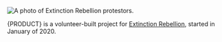 ![A photo of Extinction Rebellion protestors.](../img/about/Reds_Oct_2019_-_Strikingfaces_-_Guy_Reece.jpg)

{PRODUCT} is a volunteer-built project for [Extinction Rebellion](https://rebellion.global/), started in January of 2020.
